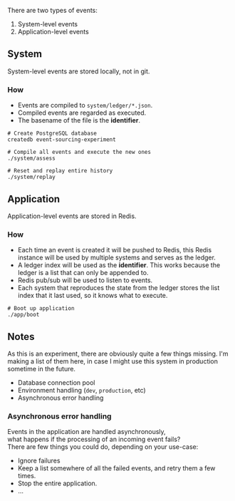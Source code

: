 There are two types of events:

1. System-level events
2. Application-level events




## System

System-level events are stored locally, not in git.


### How

- Events are compiled to `system/ledger/*.json`.
- Compiled events are regarded as executed.
- The basename of the file is the **identifier**.

```shell
# Create PostgreSQL database
createdb event-sourcing-experiment

# Compile all events and execute the new ones
./system/assess

# Reset and replay entire history
./system/replay
```




## Application

Application-level events are stored in Redis.


### How

- Each time an event is created it will be pushed to Redis,
  this Redis instance will be used by multiple systems and serves as the ledger.
- A ledger index will be used as the **identifier**.
  This works because the ledger is a list that can only be appended to.
- Redis pub/sub will be used to listen to events.
- Each system that reproduces the state from the ledger stores
  the list index that it last used, so it knows what to execute.

```shell
# Boot up application
./app/boot
```



## Notes

As this is an experiment, there are obviously quite a few things missing. I'm making a list of them here, in case I might use this system in production sometime in the future.

- Database connection pool
- Environment handling (`dev`, `production`, etc)
- Asynchronous error handling


### Asynchronous error handling

Events in the application are handled asynchronously,  
what happens if the processing of an incoming event fails?  
There are few things you could do, depending on your use-case:

- Ignore failures
- Keep a list somewhere of all the failed events, and retry them a few times.
- Stop the entire application.
- ...
